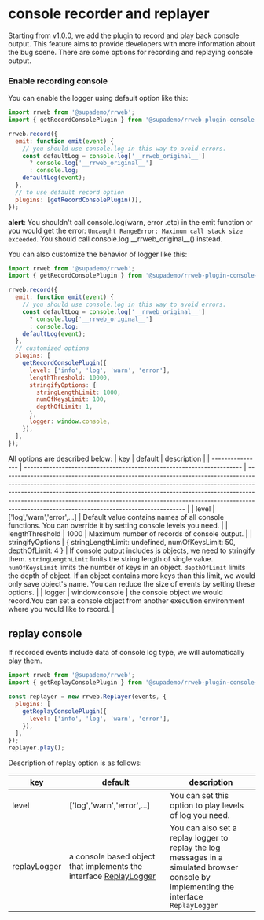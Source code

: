 # console recorder and replayer

Starting from v1.0.0, we add the plugin to record and play back console output.
This feature aims to provide developers with more information about the bug scene. There are some options for recording and replaying console output.

### Enable recording console

You can enable the logger using default option like this:

```js
import rrweb from '@supademo/rrweb';
import { getRecordConsolePlugin } from '@supademo/rrweb-plugin-console-record';

rrweb.record({
  emit: function emit(event) {
    // you should use console.log in this way to avoid errors.
    const defaultLog = console.log['__rrweb_original__']
      ? console.log['__rrweb_original__']
      : console.log;
    defaultLog(event);
  },
  // to use default record option
  plugins: [getRecordConsolePlugin()],
});
```

**alert**: You shouldn't call console.log(warn, error .etc) in the emit function or you would get the error: `Uncaught RangeError: Maximum call stack size exceeded`.
You should call console.log.\_\_rrweb_original\_\_() instead.

You can also customize the behavior of logger like this:

```js
import rrweb from '@supademo/rrweb';
import { getRecordConsolePlugin } from '@supademo/rrweb-plugin-console-record';

rrweb.record({
  emit: function emit(event) {
    // you should use console.log in this way to avoid errors.
    const defaultLog = console.log['__rrweb_original__']
      ? console.log['__rrweb_original__']
      : console.log;
    defaultLog(event);
  },
  // customized options
  plugins: [
    getRecordConsolePlugin({
      level: ['info', 'log', 'warn', 'error'],
      lengthThreshold: 10000,
      stringifyOptions: {
        stringLengthLimit: 1000,
        numOfKeysLimit: 100,
        depthOfLimit: 1,
      },
      logger: window.console,
    }),
  ],
});
```

All options are described below:
| key | default | description |
| ---------------- | --------------------------------------------------------------------- | ---------------------------------------------------------------------------------------------------------------------------------------------------------------------------------------------------------------------------------------------------------------------------------------------------------------------------------------------------------------------------------- |
| level | ['log','warn','error',...] | Default value contains names of all console functions. You can override it by setting console levels you need. |
| lengthThreshold | 1000 | Maximum number of records of console output. |
| stringifyOptions | { stringLengthLimit: undefined, numOfKeysLimit: 50, depthOfLimit: 4 } | If console output includes js objects, we need to stringify them. `stringLengthLimit` limits the string length of single value. `numOfKeysLimit` limits the number of keys in an object. `depthOfLimit` limits the depth of object. If an object contains more keys than this limit, we would only save object's name. You can reduce the size of events by setting these options. |
| logger | window.console | the console object we would record.You can set a console object from another execution environment where you would like to record. |

## replay console

If recorded events include data of console log type, we will automatically play them.

```js
import rrweb from '@supademo/rrweb';
import { getReplayConsolePlugin } from '@supademo/rrweb-plugin-console-replay';

const replayer = new rrweb.Replayer(events, {
  plugins: [
    getReplayConsolePlugin({
      level: ['info', 'log', 'warn', 'error'],
    }),
  ],
});
replayer.play();
```

Description of replay option is as follows:

| key          | default                                                                                                                           | description                                                                                                                             |
| ------------ | --------------------------------------------------------------------------------------------------------------------------------- | --------------------------------------------------------------------------------------------------------------------------------------- |
| level        | ['log','warn','error',...]                                                                                                        | You can set this option to play levels of log you need.                                                                                 |
| replayLogger | a console based object that implements the interface [ReplayLogger](../../packages/rrweb/src/plugins/console/replay/index.ts#L13) | You can also set a replay logger to replay the log messages in a simulated browser console by implementing the interface `ReplayLogger` |
